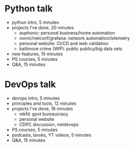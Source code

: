 # Python talk
  - python intro, 5 minutes
  - projects I've done, 20 minutes
    - auphonic: personal business/home automation
    - nornir/netconf/grafana: network automation/telemetry
    - personal website: CI/CD and web validation
    - baltimore crime (WIP): public publicy/big data sets
  - new features, 15 minutes
  - PS courses, 5 minutes
  - Q&A, 15 minutes

# DevOps talk
  - devops intro, 5 minutes
  - principles and tools, 12 minutes
  - projects I've done, 18 minutes
    - mkfd: govt bureaucracy
    - personal website
    - CDPC discussion, netdevops
  - PS courses, 5 minutes
  - podcasts, books, YT videos, 5 minutes
  - Q&A, 15 minutes
